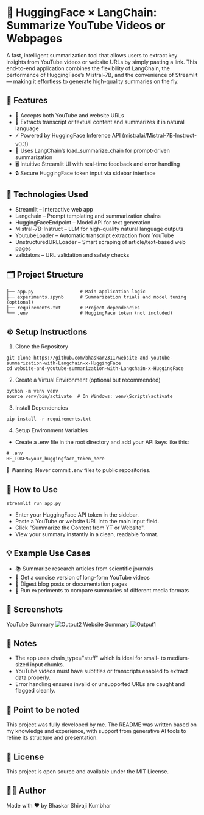 # 🦜 HuggingFace × LangChain: Summarize YouTube Videos or Webpages

A fast, intelligent summarization tool that allows users to extract key insights from YouTube videos or website URLs by simply pasting a link. This end-to-end application combines the flexibility of LangChain, the performance of HuggingFace’s Mistral-7B, and the convenience of Streamlit — making it effortless to generate high-quality summaries on the fly.

## 📌 Features
* 🔗 Accepts both YouTube and website URLs
* 📄 Extracts transcript or textual content and summarizes it in natural language
* ⚡ Powered by HuggingFace Inference API (mistralai/Mistral-7B-Instruct-v0.3)
* 🧠 Uses LangChain’s load_summarize_chain for prompt-driven summarization
* 🖥️ Intuitive Streamlit UI with real-time feedback and error handling
* 🔒 Secure HuggingFace token input via sidebar interface

## 🧠 Technologies Used
* Streamlit – Interactive web app
* Langchain – Prompt templating and summarization chains
* HuggingFaceEndpoint – Model API for text generation
* Mistral-7B-Instruct – LLM for high-quality natural language outputs
* YoutubeLoader – Automatic transcript extraction from YouTube
* UnstructuredURLLoader – Smart scraping of article/text-based web pages
* validators – URL validation and safety checks

## 🗂 Project Structure
```
├── app.py                 # Main application logic
├── experiments.ipynb      # Summarization trials and model tuning (optional)
├── requirements.txt       # Project dependencies
└── .env                   # HuggingFace token (not included)
```

## ⚙️ Setup Instructions
1. Clone the Repository
```
git clone https://github.com/bhaskar2311/website-and-youtube-summarization-with-Langchain-x-HuggingFace
cd website-and-youtube-summarization-with-Langchain-x-HuggingFace
```
2. Create a Virtual Environment (optional but recommended)
```
python -m venv venv
source venv/bin/activate  # On Windows: venv\Scripts\activate
```
3. Install Dependencies
```
pip install -r requirements.txt
```
4. Setup Environment Variables
  * Create a .env file in the root directory and add your API keys like this:
```
# .env
HF_TOKEN=your_huggingface_token_here
```
🚨 Warning: Never commit .env files to public repositories.

## 🚀 How to Use
```
streamlit run app.py
```
* Enter your HuggingFace API token in the sidebar.
* Paste a YouTube or website URL into the main input field.
* Click "Summarize the Content from YT or Website".
* View your summary instantly in a clean, readable format.

## 💡 Example Use Cases
* 📚 Summarize research articles from scientific journals
* 🎥 Get a concise version of long-form YouTube videos
* 📰 Digest blog posts or documentation pages
* 🧪 Run experiments to compare summaries of different media formats

## 📸 Screenshots
YouTube Summary
![Output2](https://github.com/user-attachments/assets/93263745-2254-40b1-b851-f522c3215661)
Website Summary
![Output1](https://github.com/user-attachments/assets/94e9ae07-472d-4b20-ae0f-2f08f70c20c4)

## 📝 Notes
* The app uses chain_type="stuff" which is ideal for small- to medium-sized input chunks.
* YouTube videos must have subtitles or transcripts enabled to extract data properly.
* Error handling ensures invalid or unsupported URLs are caught and flagged cleanly.

## 📝 Point to be noted
This project was fully developed by me. The README was written based on my knowledge and experience, with support from generative AI tools to refine its structure and presentation.

## 📄 License
This project is open source and available under the MIT License.

## 🙋‍♂️ Author
Made with ❤️ by Bhaskar Shivaji Kumbhar
